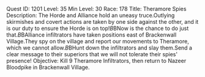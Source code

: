 Quest ID: 1201
Level: 35
Min Level: 30
Race: 178
Title: Theramore Spies
Description: The Horde and Alliance hold an uneasy truce.Outlying skirmishes and covert actions are taken by one side against the other, and it is our duty to ensure the Horde is on top!$B$BNow is the chance to do just that.$B$BAlliance infiltrators have taken positions east of Brackenwall Village.They spy on the village and report our movements to Theramore, which we cannot allow.$B$BHunt down the infiltrators and slay them.Send a clear message to their superiors that we will not tolerate their spies' presence!
Objective: Kill 9 Theramore Infiltrators, then return to Nazeer Bloodpike in Brackenwall Village.
